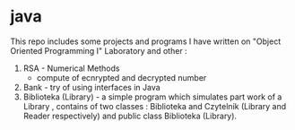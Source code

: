 # java

This repo includes some projects and programs I have written on "Object Oriented Programming I" Laboratory and other :
1. RSA - Numerical Methods 
   - compute of ecnrypted and decrypted number
2. Bank - try of using interfaces in Java
3. Biblioteka (Library) - a simple program which simulates part work of a Library , contains of two classes : Biblioteka and Czytelnik (Library and Reader respectively) and public class Biblioteka (Library).

